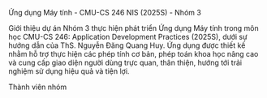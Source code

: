 Ứng dụng Máy tính - CMU-CS 246 NIS (2025S) - Nhóm 3

Giới thiệu dự án
Nhóm 3 thực hiện phát triển Ứng dụng Máy tính trong môn học CMU-CS 246: Application Development Practices (2025S), dưới sự hướng dẫn của ThS. Nguyễn Đăng Quang Huy. Ứng dụng được thiết kế nhằm hỗ trợ thực hiện các phép tính cơ bản, phép toán khoa học nâng cao và cung cấp giao diện người dùng trực quan, thân thiện, hướng tới trải nghiệm sử dụng hiệu quả và tiện lợi.

Thành viên nhóm
